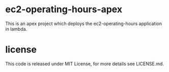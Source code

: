 # ec2-operating-hours-apex

This is an apex project which deploys the ec2-operating-hours application in lambda.

# license

This code is released under MIT License, for more details see LICENSE.md.

